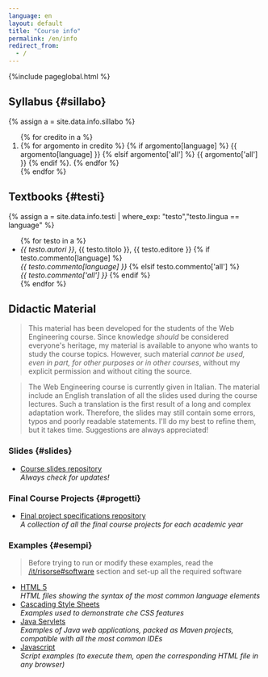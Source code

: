```yaml
---
language: en
layout: default
title: "Course info"
permalink: /en/info
redirect_from:
  - /
---
```


{%include pageglobal.html %}

## Syllabus {#sillabo}

{% assign a =  site.data.info.sillabo  %}
<ol>
{% for credito in a %} 
<li> {% for argomento in credito %}
{% if argomento[language] %}   {{ argomento[language] }}
{% elsif argomento['all'] %}   {{ argomento['all'] }}
{% endif %}. 
{% endfor %}</li>
 {% endfor %}</ol>


## Textbooks  {#testi}

{% assign a =  site.data.info.testi | where_exp: "testo","testo.lingua == language" %}
<ul>
{% for testo in a %}<li> <em>{{ testo.autori }}</em>, {{ testo.titolo }}, {{ testo.editore }}   
{% if testo.commento[language] %}   <br/><em>{{ testo.commento[language] }}</em>
{% elsif testo.commento['all'] %}   <br/><em>{{ testo.commento['all'] }}</em> 
{% endif %}</li>{% endfor %}
</ul>

## Didactic Material  

> This material has been developed for the students of the Web Engineering course. 
Since knowledge *should* be considered everyone's heritage, my material is available to anyone who wants
to study the course topics. However, such material *cannot be used, even in part, for other purposes
or in other courses*, without my explicit permission and without citing the source.

> The Web Engineering course is currently given in Italian. The material include an English translation 
of all the slides used during the course lectures. Such a translation is the first result 
of a long and complex adaptation work. Therefore, the slides may still contain some errors, typos 
and poorly readable statements. I'll do my best to refine them, but it takes time. 
Suggestions are always appreciated!  

### Slides  {#slides}

* [Course slides repository](https://github.com/WebEngineering-Univaq/WE_Lecture_Slides)  
  *Always check for updates!*

### Final Course Projects  {#progetti}

* [Final project specifications repository](https://github.com/WebEngineering-Univaq/Project_Specifications)  
  *A collection of all the final course projects for each academic year*

### Examples  {#esempi}

> Before trying to run or modify these examples, read the [/it/risorse#software](Software) section
and set-up all the required software

* [HTML 5](https://github.com/WebEngineering-Univaq/HTML_Examples)  
  *HTML files showing the syntax of the most common language elements*
* [Cascading Style Sheets](https://github.com/WebEngineering-Univaq/CSS_Examples)  
  *Examples used to demonstrate che CSS features*
* [Java Servlets](https://github.com/orgs/WebEngineering-Univaq/repositories?q=Java_&type=all&language=&sort=name)  
  *Examples of Java web applications, packed as Maven projects, compatible with all the most common IDEs*
* [Javascript](https://github.com/orgs/WebEngineering-Univaq/repositories?q=JS_&type=all&language=&sort=name)  
  *Script examples (to execute them, open the corresponding HTML file in any browser)*